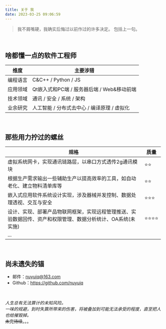 ```yaml
---
title: 关于 我
date: 2023-03-25 09:06:59
---
```


> 我不屑嘴硬，我确实后悔过以前作过的许多决定。
> 包括上一句。

<br>

## 啥都懂一点的软件工程师

| 维度 | 主要涉猎 |
| ---- | ---- |
| 编程语言 | C&C++ / Python / JS |
| 应用领域 | Qt嵌入式和PC端 / 服务器后端 / Web&移动前端 |
| 技术领域 | 通讯 / 安全 / 系统 / 架构 |
| 业余研究 | 人工智能 / 分布式去中心 / 编译原理 / 虚拟化 |

<br>

## 那些用力拧过的螺丝

| 规格 | 质量 |
| ---- | ---- |
| 虚拟系统网卡，实现通讯链路层，以串口方式透传2g通讯模块 | ⭐⭐ |
| 根据生产需求输出一些辅助生产以提高效率的工具，如自动老化、建立物料清单库等 | ⭐⭐ |
| 嵌入式应用软件系统设计实现，涉及器械并发控制、数据处理透视、交互与安全 | ⭐⭐⭐ |
| 设计、实现、部署产品物联网框架，实现远程管理推送、实验数据回传、资产和权限管理、数据分析统计、OA系统(未实施) | ⭐⭐⭐⭐ |
| ... |  |

<br>

## 尚未遗失的锚

- 邮件：<nuyuiq@163.com>
- Github：<https://github.com/nuyuiq>

<br>

*人生总有无法算计的未知风险。*  
*一味的规避，到时失算所带来的伤害，将被叠加到可能无法承受的程度，直至把人也给摧毁掉。*  
~~未完待续~~。。。  


